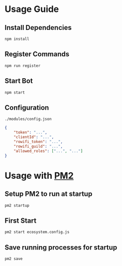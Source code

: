 # Usage Guide

## Install Dependencies
```
npm install
```

## Register Commands
```
npm run register
```

## Start Bot
```
npm start
```

## Configuration
`./modules/config.json`
```json
{
    "token": "...",
    "clientId": "...",
    "rowifi_token": "...",
    "rowifi_guild": "...",
    "allowed_roles": ["...", "..."]
}
```

# Usage with [PM2](https://pm2.keymetrics.io/docs/usage/pm2-doc-single-page/)

## Setup PM2 to run at startup
```
pm2 startup
```

## First Start
```
pm2 start ecosystem.config.js
```

## Save running processes for startup
```
pm2 save
```